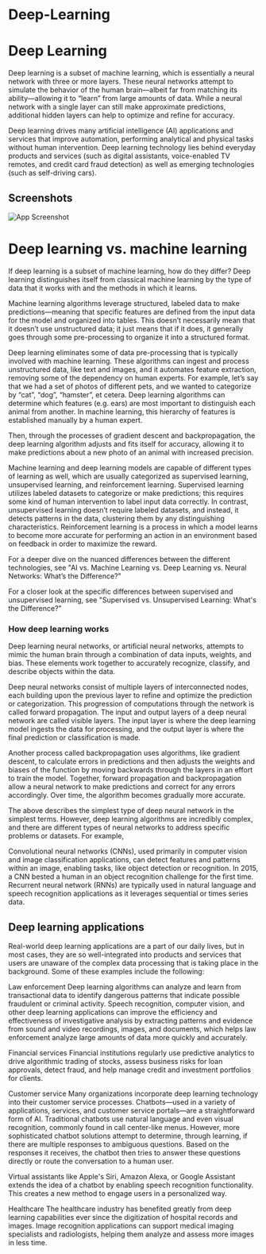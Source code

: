 # Deep-Learning

# Deep Learning
Deep learning is a subset of machine learning, which is essentially a neural network with three or more layers. These neural networks attempt to simulate the behavior of the human brain—albeit far from matching its ability—allowing it to “learn” from large amounts of data. While a neural network with a single layer can still make approximate predictions, additional hidden layers can help to optimize and refine for accuracy.

Deep learning drives many artificial intelligence (AI) applications and services that improve automation, performing analytical and physical tasks without human intervention. Deep learning technology lies behind everyday products and services (such as digital assistants, voice-enabled TV remotes, and credit card fraud detection) as well as emerging technologies (such as self-driving cars).




## Screenshots

![App Screenshot](https://via.placeholder.com/468x300?text=App+Screenshot+Here)

# Deep learning vs. machine learning
If deep learning is a subset of machine learning, how do they differ? Deep learning distinguishes itself from classical machine learning by the type of data that it works with and the methods in which it learns.

Machine learning algorithms leverage structured, labeled data to make predictions—meaning that specific features are defined from the input data for the model and organized into tables. This doesn’t necessarily mean that it doesn’t use unstructured data; it just means that if it does, it generally goes through some pre-processing to organize it into a structured format.

Deep learning eliminates some of data pre-processing that is typically involved with machine learning. These algorithms can ingest and process unstructured data, like text and images, and it automates feature extraction, removing some of the dependency on human experts. For example, let’s say that we had a set of photos of different pets, and we wanted to categorize by “cat”, “dog”, “hamster”, et cetera. Deep learning algorithms can determine which features (e.g. ears) are most important to distinguish each animal from another. In machine learning, this hierarchy of features is established manually by a human expert.

Then, through the processes of gradient descent and backpropagation, the deep learning algorithm adjusts and fits itself for accuracy, allowing it to make predictions about a new photo of an animal with increased precision.  

Machine learning and deep learning models are capable of different types of learning as well, which are usually categorized as supervised learning, unsupervised learning, and reinforcement learning. Supervised learning utilizes labeled datasets to categorize or make predictions; this requires some kind of human intervention to label input data correctly. In contrast, unsupervised learning doesn’t require labeled datasets, and instead, it detects patterns in the data, clustering them by any distinguishing characteristics. Reinforcement learning is a process in which a model learns to become more accurate for performing an action in an environment based on feedback in order to maximize the reward.

For a deeper dive on the nuanced differences between the different technologies, see "AI vs. Machine Learning vs. Deep Learning vs. Neural Networks: What’s the Difference?"

For a closer look at the specific differences between supervised and unsupervised learning, see "Supervised vs. Unsupervised Learning: What's the Difference?"

### How deep learning works
Deep learning neural networks, or artificial neural networks, attempts to mimic the human brain through a combination of data inputs, weights, and bias. These elements work together to accurately recognize, classify, and describe objects within the data.

Deep neural networks consist of multiple layers of interconnected nodes, each building upon the previous layer to refine and optimize the prediction or categorization. This progression of computations through the network is called forward propagation. The input and output layers of a deep neural network are called visible layers. The input layer is where the deep learning model ingests the data for processing, and the output layer is where the final prediction or classification is made.

Another process called backpropagation uses algorithms, like gradient descent, to calculate errors in predictions and then adjusts the weights and biases of the function by moving backwards through the layers in an effort to train the model. Together, forward propagation and backpropagation allow a neural network to make predictions and correct for any errors accordingly. Over time, the algorithm becomes gradually more accurate.

The above describes the simplest type of deep neural network in the simplest terms. However, deep learning algorithms are incredibly complex, and there are different types of neural networks to address specific problems or datasets. For example,

Convolutional neural networks (CNNs), used primarily in computer vision and image classification applications, can detect features and patterns within an image, enabling tasks, like object detection or recognition. In 2015, a CNN bested a human in an object recognition challenge for the first time.
Recurrent neural network (RNNs) are typically used in natural language and speech recognition applications as it leverages sequential or times series data.
## Deep learning applications
Real-world deep learning applications are a part of our daily lives, but in most cases, they are so well-integrated into products and services that users are unaware of the complex data processing that is taking place in the background. Some of these examples include the following:

Law enforcement
Deep learning algorithms can analyze and learn from transactional data to identify dangerous patterns that indicate possible fraudulent or criminal activity. Speech recognition, computer vision, and other deep learning applications can improve the efficiency and effectiveness of investigative analysis by extracting patterns and evidence from sound and video recordings, images, and documents, which helps law enforcement analyze large amounts of data more quickly and accurately.

Financial services
Financial institutions regularly use predictive analytics to drive algorithmic trading of stocks, assess business risks for loan approvals, detect fraud, and help manage credit and investment portfolios for clients.

Customer service
Many organizations incorporate deep learning technology into their customer service processes. Chatbots—used in a variety of applications, services, and customer service portals—are a straightforward form of AI. Traditional chatbots use natural language and even visual recognition, commonly found in call center-like menus. However, more sophisticated chatbot solutions attempt to determine, through learning, if there are multiple responses to ambiguous questions. Based on the responses it receives, the chatbot then tries to answer these questions directly or route the conversation to a human user.

Virtual assistants like Apple's Siri, Amazon Alexa, or Google Assistant extends the idea of a chatbot by enabling speech recognition functionality. This creates a new method to engage users in a personalized way.

Healthcare
The healthcare industry has benefited greatly from deep learning capabilities ever since the digitization of hospital records and images. Image recognition applications can support medical imaging specialists and radiologists, helping them analyze and assess more images in less time.


